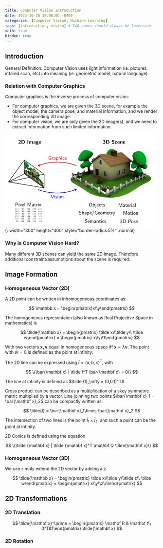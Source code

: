 ```yaml
---
title: Computer Vision Introduction
date: 2023-10-28 10:00:00 -0400
categories: [Computer Vision, Machine Learning]
tags: [introduction, vision] # TAG names should always be lowercase
math: true
hidden: true
---
```


## Introduction

General Definition: Computer Vision uses light information (ie. pictures, infared scan, etc) into meaning (ie. geometric model, natural language).

### Relation with Computer Graphics

Computer graphics is the inverse process of computer vision:

- For computer graphics, we are given the 3D scene, for example the object model, the camera pose, and material information, and we render the corresponding 2D image.
- For computer vision, we are only given the 2D image(s), and we need to extract information from such limited information.

![Computer Vision and Graphics](/assets/img/2023-10-22-computer_vision_0/Graphics2Vision.png){: width="300" height="400" style="border-radius:5%" .normal}

### Why is Computer Vision Hard?

Many different 3D scenes can yield the same 2D image. Therefore additional constraint/assumptions about the scene is required.

## Image Formation

### Homogeneous Vector (2D)

A 2D point can be written in inhomogeneous coordinates as:

$$
\mathbb x = \begin{pmatrix}x\\y\end{pmatrix}
$$

The homogeneous representaion (also known as Real Projective Space in mathematics) is

$$
\tilde{\mathbb x} = \begin{pmatrix} \tilde x\\\tilde y\\ \tilde w\end{pmatrix} = \begin{pmatrix} x\\y\\1\end{pmatrix}
$$

With two vectors $\mathbf{x,v}$ equal in homogeneous space iff $\mathbf x = \lambda \mathbf v$. The point with $\tilde w = 0$ is defined as the point at infinity.

The 2D line can be expressed using $\tilde I = (a,b,c)^T$, with

$$
\{\bar{\mathbf x} | \tilde I^T \bar{\mathbf x} = 0\}
$$

The line at infinity is defined as $\tilde \{I}_\infty = (0,0,1)^T$.

Cross product can be described as a multiplication of a skey symmetric matric multiplied by a vector. Line joinning two points $\bar{\mathbf x}_1 = \bar{\mathbf x}_2$ can be compactly written as:

$$
  \tilde{I} = \bar{\mathbf x}_1\times \bar{\mathbf x}_2
$$

The intersection of two lines is the point $\tilde{I}_1\times \tilde{I}_2$, and such a point can be the point at infinity.

2D Conics is defined using the equation:

$$
  \{\tilde {\mathbf x} | \tilde {\mathbf x}^T \mathbf Q \tilde{\mathbf x}\}
$$

### Homogeneous Vector (3D)

We can simply extend the 2D vector by adding a $z$.

$$
\tilde{\mathbb x} = \begin{pmatrix} \tilde x\\\tilde y\\\tilde z\\ \tilde w\end{pmatrix} = \begin{pmatrix} x\\y\\z\\1\end{pmatrix}
$$

## 2D Transformations

### 2D Translation

$$
  \tilde{\mathbf x}^\prime = \begin{pmatrix} \mathbf R & \mathbf t\\ 0^T&1\end{pmatrix} \tilde{\mathbf x}
$$

### 2D Rotation
